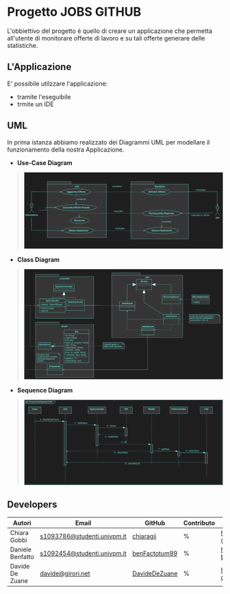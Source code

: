 # Progetto JOBS GITHUB

L'obbiettivo del progetto è quello di creare un applicazione che permetta all'utente di monitorare 
offerte di lavoro e su tali offerte generare delle statistiche.

## L'Applicazione
E' possibile utilzzare l'applicazione:
+ tramite l'eseguibile
+ trmite un IDE

## UML
In prima istanza abbiamo realizzato dei Diagrammi UML per modellare il funzionamento 
della nostra Applicazione.
+ **Use-Case Diagram**
> ![](Images/UseCase.png)

+ **Class Diagram**
> ![](Images/ClassDiagram.png)

+ **Sequence Diagram**
> ![](Images/SequenceDiagramUpdate.png)


## Developers

| **Autori**  | **Email**| **GitHub**  | **Contributo**  | LinkedIn |
|---|---|---|---|---|
|  Chiara Gobbi | <s1093786@studenti.univpm.it> |  [chiaragii](https://github.com/chiaragii) | %   | https://www.linkedin.com/in/chiara-gobbi-1900931bb  |
|  Daniele Benfatto |<s1092454@studenti.univpm.it>   | [benFactotum99](https://github.com/benFactotum99)  |   % |  <https://www.linkedin.com/in/daniele-benfatto-247830201> |
|  Davide De Zuane | <davide@girori.net>  |  [DavideDeZuane](https://github.com/DavideDeZuane) | %  |  <https://www.linkedin.com/in/davide-de-zuane-021372201> |
